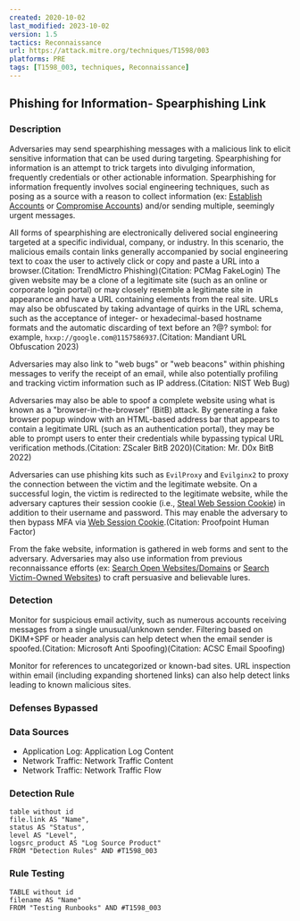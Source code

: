 ```yaml
---
created: 2020-10-02
last_modified: 2023-10-02
version: 1.5
tactics: Reconnaissance
url: https://attack.mitre.org/techniques/T1598/003
platforms: PRE
tags: [T1598_003, techniques, Reconnaissance]
---
```


## Phishing for Information- Spearphishing Link

### Description

Adversaries may send spearphishing messages with a malicious link to elicit sensitive information that can be used during targeting. Spearphishing for information is an attempt to trick targets into divulging information, frequently credentials or other actionable information. Spearphishing for information frequently involves social engineering techniques, such as posing as a source with a reason to collect information (ex: [Establish Accounts](https://attack.mitre.org/techniques/T1585) or [Compromise Accounts](https://attack.mitre.org/techniques/T1586)) and/or sending multiple, seemingly urgent messages.

All forms of spearphishing are electronically delivered social engineering targeted at a specific individual, company, or industry. In this scenario, the malicious emails contain links generally accompanied by social engineering text to coax the user to actively click or copy and paste a URL into a browser.(Citation: TrendMictro Phishing)(Citation: PCMag FakeLogin) The given website may be a clone of a legitimate site (such as an online or corporate login portal) or may closely resemble a legitimate site in appearance and have a URL containing elements from the real site. URLs may also be obfuscated by taking advantage of quirks in the URL schema, such as the acceptance of integer- or hexadecimal-based hostname formats and the automatic discarding of text before an ?@? symbol: for example, `hxxp://google.com@1157586937`.(Citation: Mandiant URL Obfuscation 2023)

Adversaries may also link to "web bugs" or "web beacons" within phishing messages to verify the receipt of an email, while also potentially profiling and tracking victim information such as IP address.(Citation: NIST Web Bug)

Adversaries may also be able to spoof a complete website using what is known as a "browser-in-the-browser" (BitB) attack. By generating a fake browser popup window with an HTML-based address bar that appears to contain a legitimate URL (such as an authentication portal), they may be able to prompt users to enter their credentials while bypassing typical URL verification methods.(Citation: ZScaler BitB 2020)(Citation: Mr. D0x BitB 2022)

Adversaries can use phishing kits such as `EvilProxy` and `Evilginx2` to proxy the connection between the victim and the legitimate website. On a successful login, the victim is redirected to the legitimate website, while the adversary captures their session cookie (i.e., [Steal Web Session Cookie](https://attack.mitre.org/techniques/T1539)) in addition to their username and password. This may enable the adversary to then bypass MFA via [Web Session Cookie](https://attack.mitre.org/techniques/T1550/004).(Citation: Proofpoint Human Factor)

From the fake website, information is gathered in web forms and sent to the adversary. Adversaries may also use information from previous reconnaissance efforts (ex: [Search Open Websites/Domains](https://attack.mitre.org/techniques/T1593) or [Search Victim-Owned Websites](https://attack.mitre.org/techniques/T1594)) to craft persuasive and believable lures.

### Detection

Monitor for suspicious email activity, such as numerous accounts receiving messages from a single unusual/unknown sender. Filtering based on DKIM+SPF or header analysis can help detect when the email sender is spoofed.(Citation: Microsoft Anti Spoofing)(Citation: ACSC Email Spoofing)

Monitor for references to uncategorized or known-bad sites. URL inspection within email (including expanding shortened links) can also help detect links leading to known malicious sites.

### Defenses Bypassed



### Data Sources

  - Application Log: Application Log Content
  -  Network Traffic: Network Traffic Content
  -  Network Traffic: Network Traffic Flow
### Detection Rule

```dataview
table without id
file.link AS "Name",
status AS "Status",
level AS "Level",
logsrc_product AS "Log Source Product"
FROM "Detection Rules" AND #T1598_003
```

### Rule Testing

```dataview
TABLE without id
filename AS "Name"
FROM "Testing Runbooks" AND #T1598_003
```
